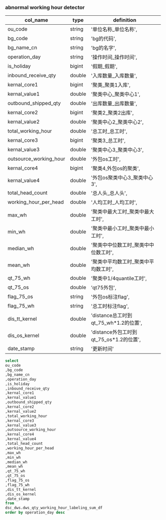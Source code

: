 ### abnormal working hour detector

| col_name               | type   | definition                      |
| ---------------------- | ------ | ------------------------------- |
| ou_code                | string | '单位名称_单位名称',                    |
| bg_code                | string | 'bg的代码',                        |
| bg_name_cn             | string | 'bg的名字',                        |
| operation_day          | string | '操作时间_操作时间',                    |
| is_holiday             | bigint | '假期_假期',                        |
| inbound_receive_qty    | double | '入库数量_入库数量',                    |
| kernal_core1           | bigint | '聚类_聚类1入库',                     |
| kernal_value1          | double | '聚类中心_聚类中心1',                   |
| outbound_shipped_qty   | double | '出库数量_出库数量',                    |
| kernal_core2           | bigint | '聚类2_聚类2出库',                    |
| kernal_value2          | double | '聚类中心2_聚类中心2',                  |
| total_working_hour     | double | '总工时_总工时',                      |
| kernal_core3           | bigint | '聚类3_总工时',                      |
| kernal_value3          | double | '聚类中心3_聚类中心3',                  |
| outsource_working_hour | double | '外包os工时',                       |
| kernal_core4           | bigint | '聚类4,外包os的聚类',                  |
| kernal_value4          | double | '外包os聚类中心3_聚类中心3',              |
| total_head_count       | double | '总人头_总人头',                      |
| working_hour_per_head  | double | '人均工时_人均工时',                    |
| max_wh                 | double | '聚类中最大工时_聚类中最大工时',              |
| min_wh                 | double | '聚类中最小工时_聚类中最小工时',              |
| median_wh              | double | '聚类中中位数工时_聚类中中位数工时',            |
| mean_wh                | double | '聚类中平均数工时_聚类中平均数工时',            |
| qt_75_wh               | double | '聚类中1/4quantile工时',             |
| qt_75_os               | double | 'qt75外包',                       |
| flag_75_os             | string | '外包os标注flag',                   |
| flag_75_wh             | string | '总工时标注flag',                    |
| dis_tt_kernel          | double | 'distance总工时到qt_75_wh*1.2的位置',  |
| dis_os_kernel          | double | 'distance外包工时到qt_75_os*1.2的位置', |
| date_stamp             | string | '更新时间'                          |

```sql
select
ou_code
,bg_code
,bg_name_cn
,operation_day
,is_holiday
,inbound_receive_qty
,kernal_core1
,kernal_value1
,outbound_shipped_qty
,kernal_core2
,kernal_value2
,total_working_hour
,kernal_core3
,kernal_value3
,outsource_working_hour
,kernal_core4
,kernal_value4
,total_head_count
,working_hour_per_head
,max_wh
,min_wh
,median_wh
,mean_wh
,qt_75_wh
,qt_75_os
,flag_75_os
,flag_75_wh
,dis_tt_kernel
,dis_os_kernel
,date_stamp
from
dsc_dws.dws_qty_working_hour_labeling_sum_df
order by operation_day desc
```


